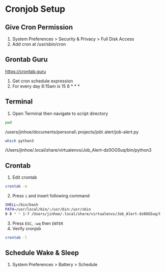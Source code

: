 # Cronjob Setup

## Give Cron Permission
1. System Preferences > Security & Privacy > Full Disk Access
2. Add cron at /usr/sbin/cron

## Grontab Guru
https://crontab.guru
1. Get cron schedule expression
2. For every day 8:15am is 15 8 * * *

## Terminal
1. Open Terminal then navigate to script directory
````bash
pwd
````
/users/jinhoe/documents/personal\ projects/job\ alert/job-alert.py
````bash
which python3
````
/Users/jinhoe/.local/share/virtualenvs/Job_Alert-dz0OG5uq/bin/python3

## Crontab
1. Edit crontab
````bash
crontab -e
````
2. Press `i` and insert following command
````bash
SHELL=/bin/bash
PATH=/usr/local/bin/:/usr/bin:/usr/sbin
0 8 * * 1-7 /Users/jinhoe/.local/share/virtualenvs/Job_Alert-dz0OG5uq/bin/python3 /users/jinhoe/documents/personal\ projects/job\ alert/job_alert.py
````
3. Press `ESC`, `:wq` then `ENTER`
4. Verify cronjob
````bash
crontab -l
````

## Schedule Wake & Sleep
1. System Preferences > Battery > Schedule
